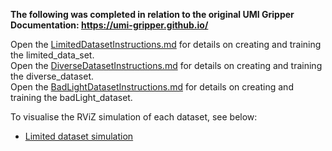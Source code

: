 **The following was completed in relation to the original UMI Gripper Documentation: https://umi-gripper.github.io/**   

Open the [LimitedDatasetInstructions.md](LimitedDatasetInstructions.md) for details on creating and training the limited_data_set.   
Open the [DiverseDatasetInstructions.md](DiverseDatasetInstructions.md) for details on creating and training the diverse_dataset.   
Open the [BadLightDatasetInstructions.md](BadLightDatasetInstructions.md) for details on creating and training the badLight_dataset.   

To visualise the RViZ simulation of each dataset, see below:   
- [Limited dataset simulation](LimitedDataset.mov)
